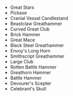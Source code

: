 - Great Stars
- Pickaxe
- Cranial Vessel Candlestand
- Beastclaw Greathammer
- Curved Great Club
- Brick Hammer
- Great Mace
- Black Steel Greathammer
- Envoy's Long Horn
- Smithscript Greathammer
- Large Club
- Rotten Battle Hammer
- Greathorn Hammer
- Battle Hammer
- Devourer's Scepter
- Celebrant's Skull
